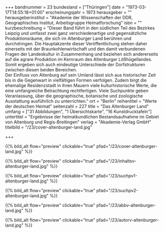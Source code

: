 +++
bandnummer = 23
bundesland = ["Thüringen"]
date = "1973-03-17T14:55:18+01:00"
erscheinungsjahr = 1973
herausgeber = ""
herausgeberinstitut = "Akademie der Wissenschaften der DDR, Geographisches Institut, Arbeitsgruppe Heimatforschung"
isbn = ""
kurzbeschreibung = "Dieser Band führt in den südlichen Teil des Bezirkes Leipzig und umfasst zwei ganz verschiedenartige und gegensätzliche Produktionsräume, die sich im Altenburger Land berühren und durchdringen. Die Hauptakzente dieser Veröffentlichung stehen daher einerseits mit der Braunkohlenwirtschaft und den damit verbundenen Fragen der Landeskultur in Zusammenhang und beziehen sich andererseits auf die agrare Produktion im Kernraum des Altenburger Lößhügellandes. Somit ergeben sich auch eindeutige Unterschiede der Dorfstrukturen zwischen diesen beiden Bereichen. <br> Der Einfluss von Altenburg auf sein Umland lässt sich aus historischer Zeit bis in die Gegenwart in vielfältigen Formen verfolgen. Zudem birgt die ehemalige Residenzstadt in ihren Mauern viele kulturhistorische Werte, die eine umfangreiche Betrachtung rechtfertigen. Viele Suchpunkte geben Veranlassung, über die geographische, botanische und zoologische Ausstattung ausführlich zu unterrichten."
ort = "Berlin"
reihentitel = "Werte der deutschen Heimat"
seitenzahl = 227
title = "Das Altenburger Land"
umfang = ["31 Abbildungen", "1 Übersichtskarte", "16 Kunstdrucktafeln"]
untertitel = "Ergebnisse der heimatkundlichen Bestandsaufnahme im Gebiet von Altenburg und Regis-Breitingen"
verlag = "Akademie-Verlag GmbH"
titelbild = "/23/cover-altenburger-land.jpg"

+++

{{% bild_alt flow="preview" clickable="true" pfad="/23/cover-altenburger-land.jpg"   %}}

{{% bild_alt flow="preview" clickable="true" pfad="/23/inhaltsv-altenburger-land.jpg"   %}}

{{% bild_alt flow="preview" clickable="true" pfad="/23/suchpv1-altenburger-land.jpg"   %}}

{{% bild_alt flow="preview" clickable="true" pfad="/23/suchpv2-altenburger-land.jpg"   %}}

{{% bild_alt flow="preview" clickable="true" pfad="/23/abbv-altenburger-land.jpg"   %}}

{{% bild_alt flow="preview" clickable="true" pfad="/23/autorv-altenburger-land.jpg"   %}}

